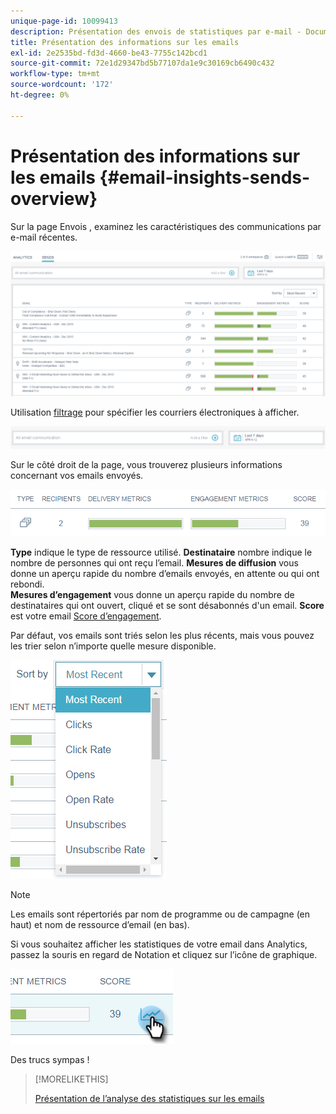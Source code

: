 ```yaml
---
unique-page-id: 10099413
description: Présentation des envois de statistiques par e-mail - Documentation Marketo - Documentation du produit
title: Présentation des informations sur les emails
exl-id: 2e2535bd-fd3d-4660-be43-7755c142bcd1
source-git-commit: 72e1d29347bd5b77107da1e9c30169cb6490c432
workflow-type: tm+mt
source-wordcount: '172'
ht-degree: 0%

---
```


# Présentation des informations sur les emails {#email-insights-sends-overview}

Sur la page Envois , examinez les caractéristiques des communications par e-mail récentes.

![](assets/one.png)

Utilisation [filtrage](/help/marketo/product-docs/reporting/email-insights/filtering-in-email-insights.md) pour spécifier les courriers électroniques à afficher.

![](assets/filtering.png)

Sur le côté droit de la page, vous trouverez plusieurs informations concernant vos emails envoyés.

![](assets/two-1.png)

**Type** indique le type de ressource utilisé.
**Destinataire** nombre indique le nombre de personnes qui ont reçu l’email.
**Mesures de diffusion** vous donne un aperçu rapide du nombre d’emails envoyés, en attente ou qui ont rebondi.\
**Mesures d’engagement** vous donne un aperçu rapide du nombre de destinataires qui ont ouvert, cliqué et se sont désabonnés d&#39;un email.
**Score** est votre email [Score d’engagement](/help/marketo/product-docs/email-marketing/drip-nurturing/reports-and-notifications/understanding-the-engagement-score.md).

Par défaut, vos emails sont triés selon les plus récents, mais vous pouvez les trier selon n’importe quelle mesure disponible.

![](assets/three-1.png)

>[!NOTE]
>
>Les emails sont répertoriés par nom de programme ou de campagne (en haut) et nom de ressource d’email (en bas).

Si vous souhaitez afficher les statistiques de votre email dans Analytics, passez la souris en regard de Notation et cliquez sur l’icône de graphique.

![](assets/five.png)

Des trucs sympas !

>[!MORELIKETHIS]
>
>[Présentation de l’analyse des statistiques sur les emails](/help/marketo/product-docs/reporting/email-insights/email-insights-analytics-overview.md)
